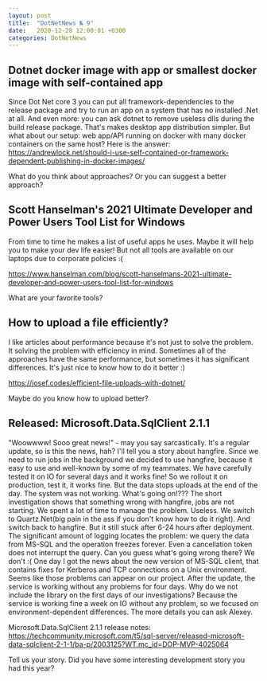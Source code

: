 ```yaml
---
layout: post
title:  "DotNetNews № 9"
date:   2020-12-28 12:00:01 +0300
categories: DotNetNews
---
```


## Dotnet docker image with app or smallest docker image with self-contained app

Since Dot Net core 3 you can put all framework-dependencies to the release package and try to run an app on a system that has no installed .Net at all. And even more: you can ask dotnet to remove useless dlls during the build release package. That's makes desktop app distribution simpler. But what about our setup: web app/API running on docker with many docker containers on the same host? Here is the answer:
https://andrewlock.net/should-i-use-self-contained-or-framework-dependent-publishing-in-docker-images/

What do you think about approaches? Or you can suggest a better approach?

## Scott Hanselman's 2021 Ultimate Developer and Power Users Tool List for Windows

From time to time he makes a list of useful apps he uses. Maybe it will help you to make your dev life easier! But not all tools are available on our laptops due to corporate policies :( 

https://www.hanselman.com/blog/scott-hanselmans-2021-ultimate-developer-and-power-users-tool-list-for-windows

What are your favorite tools?

## How to upload a file efficiently?

I like articles about performance because it's not just to solve the problem. It solving the problem with efficiency in mind. Sometimes all of the approaches have the same performance, but sometimes it has significant differences. It's just nice to know how to do it better :)

https://josef.codes/efficient-file-uploads-with-dotnet/

Maybe do you know how to upload better?

## Released: Microsoft.Data.SqlClient 2.1.1

"Woowwww! Sooo great news!" - may you say sarcastically. It's a regular update, so is this the news, hah? I'll tell you a story about hangfire.
Since we need to run jobs in the background we decided to use hangfire, because it easy to use and well-known by some of my teammates. We have carefully tested it on IO for several days and it works fine! So we rollout it on production, test it, it works fine. But the data stops uploads at the end of the day. The system was not working. What's going on!???
The short investigation shows that something wrong with hangfire, jobs are not starting. We spent a lot of time to manage the problem. Useless. We switch to Quartz.Net(big pain in the ass if you don't know how to do it right). And switch back to hangfire. But it still stuck after 6-24 hours after deployment. The significant amount of logging locates the problem: we query the data from MS-SQL and the operation freezes forever. Even a cancellation token does not interrupt the query. Can you guess what's going wrong there? We don't :( 
One day I got the news about the new version of MS-SQL client, that contains fixes for Kerberos and TCP connections on a Unix environment. Seems like those problems can appear on our project. After the update, the service is working without any problems for four days. Why do we not include the library on the first days of our investigations? Because the service is working fine a week on IO without any problem, so we focused on environment-dependent differences. The more details you can ask Alexey. 

Microsoft.Data.SqlClient 2.1.1 release notes:
https://techcommunity.microsoft.com/t5/sql-server/released-microsoft-data-sqlclient-2-1-1/ba-p/2003125?WT.mc_id=DOP-MVP-4025064

Tell us your story. Did you have some interesting development story you had this year?